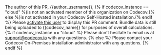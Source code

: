 The author of this PR, {{author_username}}, {% if codecov_instance == "cloud" %}is not an activated member of this organization on Codecov.{% else %}is not activated in your Codecov Self-Hosted installation.{% endif %}
Please [activate this user]({{activation_link}}) to display this PR comment.
Bundle data is still being uploaded to {{codecov_name}} for purposes of overall calculations.
{% if codecov_instance == "cloud" %}
Please don't hesitate to email us at support@codecov.io with any questions.
{% else %}
Please contact your Codecov On-Premises installation administrator with any questions.
{% endif %}